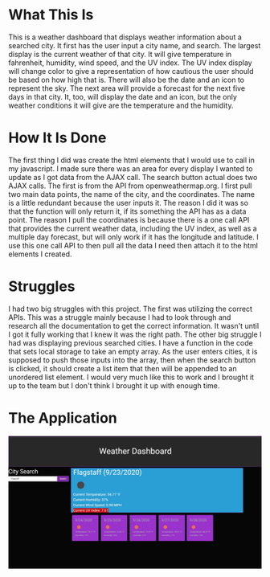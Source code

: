 # What This Is
This is a weather dashboard that displays weather information about a searched city. It first has the user input a city name, and search. The largest display is the current weather of that city. It will give temperature in fahrenheit, humidity, wind speed, and the UV index. The UV index display will change color to give a representation of how cautious the user should be based on how high that is. There will also be the date and an icon to represent the sky. The next area will provide a forecast for the next five days in that city. It, too, will display the date and an icon, but the only weather conditions it will give are the temperature and the humidity. 

# How It Is Done
The first thing I did was create the html elements that I would use to call in my javascript. I made sure there was an area for every display I wanted to update as I got data from the AJAX call. The search button actual does two AJAX calls. The first is from the API from openweathermap.org. I first pull two main data points, the name of the city, and the coordinates. The name is a little redundant because the user inputs it. The reason I did it was so that the function will only return it, if its something the API has as a data point. The reason I pull the coordinates is because there is a one call API that provides the current weather data, including the UV index, as well as a multiple day forecast, but will only work if it has the longitude and latitude. I use this one call API to then pull all the data I need then attach it to the html elements I created.  

# Struggles 
I had two big struggles with this project. The first was utilizing the correct APIs. This was a struggle mainly because I had to look through and research all the documentation to get the correct information. It wasn't until I got it fully working that I knew it was the right path. The other big struggle I had was displaying previous searched cities. I have a function in the code that sets local storage to take an empty array. As the user enters cities, it is supposed to push those inputs into the array, then when the search button is clicked, it should create a list item that then will be appended to an unordered list element. I would very much like this to work and I brought it up to the team but I don't think I brought it up with enough time. 

# The Application 

![Weather Dashboard](assets/Weather-Dashboard.jpg)
